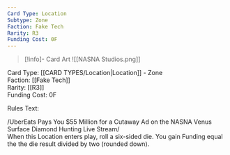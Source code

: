 ```yaml
---
Card Type: Location
Subtype: Zone
Faction: Fake Tech
Rarity: R3
Funding Cost: 0F
---
```

> [!info]- Card Art
> ![[NASNA Studios.png]]

Card Type: [[CARD TYPES/Location|Location]] - Zone  
Faction: [[Fake Tech]]  
Rarity: [[R3]]  
Funding Cost: 0F  

Rules Text:  

/UberEats Pays You $55 Million for a Cutaway Ad on the NASNA Venus Surface Diamond Hunting Live Stream/   
When this Location enters play, roll a six-sided die. You gain Funding equal the the die result divided by two (rounded down).  